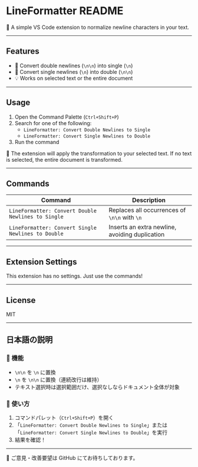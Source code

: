 # LineFormatter README
🚀 A simple VS Code extension to normalize newline characters in your text.

---

## Features

- 🔁 Convert double newlines (`\n\n`) into single (`\n`)
- 🔁 Convert single newlines (`\n`) into double (`\n\n`)
- 💡 Works on selected text or the entire document

---

## Usage

1. Open the Command Palette (`Ctrl+Shift+P`)
2. Search for one of the following:
   - `LineFormatter: Convert Double Newlines to Single`
   - `LineFormatter: Convert Single Newlines to Double`
3. Run the command

📝 The extension will apply the transformation to your selected text. If no text is selected, the entire document is transformed.

---

## Commands

| Command | Description |
|--------|-------------|
| `LineFormatter: Convert Double Newlines to Single` | Replaces all occurrences of `\n\n` with `\n` |
| `LineFormatter: Convert Single Newlines to Double` | Inserts an extra newline, avoiding duplication |

---

## Extension Settings

This extension has no settings. Just use the commands!

---

## License

MIT

---

## 日本語の説明

### 🔧 機能

- `\n\n` を `\n` に置換
- `\n` を `\n\n` に置換（連続改行は維持）
- テキスト選択時は選択範囲だけ、選択なしならドキュメント全体が対象

### 🧭 使い方

1. コマンドパレット（`Ctrl+Shift+P`）を開く  
2. 「`LineFormatter: Convert Double Newlines to Single`」または「`LineFormatter: Convert Single Newlines to Double`」を実行  
3. 結果を確認！

---

💬 ご意見・改善要望は GitHub にてお待ちしております。